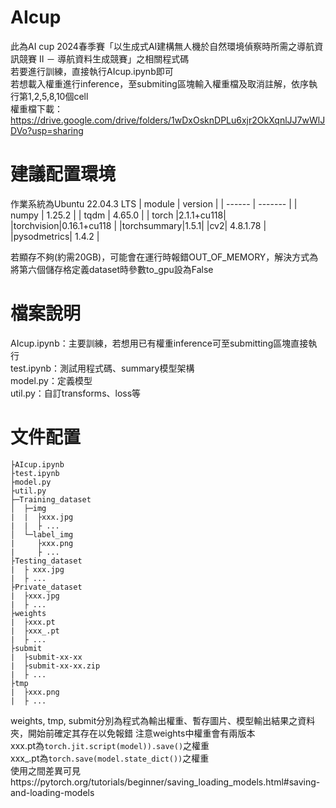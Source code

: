# AIcup
此為AI cup 2024春季賽「以生成式AI建構無人機於自然環境偵察時所需之導航資訊競賽 II － 導航資料生成競賽」之相關程式碼  
若要進行訓練，直接執行AIcup.ipynb即可  
若想載入權重進行inference，至submiting區塊輸入權重檔及取消註解，依序執行第1,2,5,8,10個cell  
權重檔下載：https://drive.google.com/drive/folders/1wDxOsknDPLu6xjr2OkXqnlJJ7wWlJDVo?usp=sharing
# 建議配置環境
作業系統為Ubuntu 22.04.3 LTS
| module | version |
| ------ | ------- |
| numpy | 1.25.2 |
| tqdm | 4.65.0 |
| torch |2.1.1+cu118|
|torchvision|0.16.1+cu118 |
|torchsummary|1.5.1|
|cv2| 4.8.1.78 |
|pysodmetrics| 1.4.2 |

若顯存不夠(約需20GB)，可能會在運行時報錯OUT_OF_MEMORY，解決方式為將第六個儲存格定義dataset時參數to_gpu設為False
# 檔案說明
AIcup.ipynb：主要訓練，若想用已有權重inference可至submitting區塊直接執行  
test.ipynb：測試用程式碼、summary模型架構  
model.py：定義模型  
util.py：自訂transforms、loss等  
# 文件配置  
```
├AIcup.ipynb
├test.ipynb
├model.py
├util.py
├─Training_dataset  
│  ├─img  
|  |  ├xxx.jpg
|  |  ├ ...
│  └─label_img
|     ├xxx.png  
|     ├ ...
├Testing_dataset
|  ├ xxx.jpg
|  ├ ...
├Private_dataset
|  ├xxx.jpg
|  ├ ...
├weights
|  ├xxx.pt
|  ├xxx_.pt
|  ├ ...
├submit
|  ├submit-xx-xx
|  ├submit-xx-xx.zip
|  ├ ...
├tmp
|  ├xxx.png
|  ├ ...
```
weights, tmp, submit分別為程式為輸出權重、暫存圖片、模型輸出結果之資料夾，開始前確定其存在以免報錯
注意weights中權重會有兩版本  
xxx.pt為`torch.jit.script(model)).save()`之權重  
xxx_.pt為`torch.save(model.state_dict())`之權重  
使用之間差異可見https://pytorch.org/tutorials/beginner/saving_loading_models.html#saving-and-loading-models
